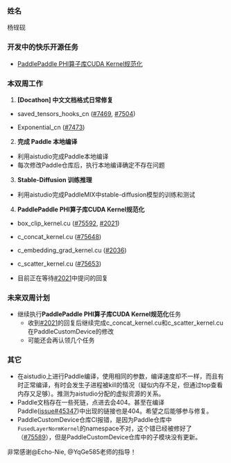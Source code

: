 ### 姓名

杨锃砚

### 开发中的快乐开源任务

- [PaddlePaddle PHI算子库CUDA Kernel规范化](https://github.com/PaddlePaddle/Paddle/issues/75226)

### 本双周工作

1. **[Docathon] 中文文档格式日常修复**

- saved_tensors_hooks_cn ([#7469](https://github.com/PaddlePaddle/docs/pull/7469), [#7504](https://github.com/PaddlePaddle/docs/pull/7504))

- Exponential_cn ([#7473](https://github.com/PaddlePaddle/docs/pull/7473))

2. **完成 Paddle 本地编译**

- 利用aistudio完成Paddle本地编译
- 每次修改Paddle仓库后，执行本地编译确定不存在问题

3. **Stable-Diffusion 训练推理**

- 利用aistudio完成PaddleMIX中stable-diffusion模型的训练和测试

4. **PaddlePaddle PHI算子库CUDA Kernel规范化**

- box_clip_kernel.cu ([#75592](https://github.com/PaddlePaddle/Paddle/pull/75592), [#2021](https://github.com/PaddlePaddle/PaddleCustomDevice/pull/2021))
- c_concat_kernel.cu ([#75648](https://github.com/PaddlePaddle/Paddle/pull/75648))
- c_embedding_grad_kernel.cu ([#2036](https://github.com/PaddlePaddle/PaddleCustomDevice/pull/2036))
- c_scatter_kernel.cu ([#75653](https://github.com/PaddlePaddle/Paddle/pull/75653))

- 目前正在等待[#2021](https://github.com/PaddlePaddle/PaddleCustomDevice/pull/2021)中提问的回复

### 未来双周计划

- 继续执行**PaddlePaddle PHI算子库CUDA Kernel规范化**任务
  - 收到[#2021](https://github.com/PaddlePaddle/PaddleCustomDevice/pull/2021)的回复后继续完成c_concat_kernel.cu和c_scatter_kernel.cu在PaddleCustomDevice的修改
  - 可能还会再认领几个任务

### 其它

- 在aistudio上进行Paddle编译，使用相同的参数，编译速度却不一样，而且有时正常编译，有时会发生子进程被kill的情况（疑似内存不足，但通过top查看内存又足够）。推测为aistudio分配的虚拟资源的关系。
- Paddle文档存在一些死链，点进去会404。甚至在编译Paddle([issue#45347](https://github.com/PaddlePaddle/Paddle/issues/45347))中出现的链接也是404。希望之后能够参与修复。
- PaddleCustomDevice仓库CI报错，是因为Paddle仓库中`FusedLayerNormKernel`的namespace不对，这个错已经被修好了（[#75589](https://github.com/PaddlePaddle/Paddle/pull/75589)），但是PaddleCustomDevice仓库中的子模块没有更新。



非常感谢@Echo-Nie, @YqGe585老师的指导！